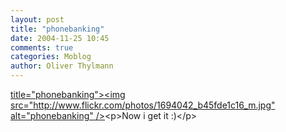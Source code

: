```yaml
---
layout: post
title: "phonebanking"
date: 2004-11-25 10:45
comments: true
categories: Moblog
author: Oliver Thylmann
---
```



[ title=&quot;phonebanking&quot;&gt;&lt;img src=&quot;http://www.flickr.com/photos/1694042_b45fde1c16_m.jpg&quot; alt=&quot;phonebanking&quot; /&gt;](http://www.flickr.com/photos/oliver/1694042/)&lt;p&gt;Now i get it :)&lt;/p&gt;



